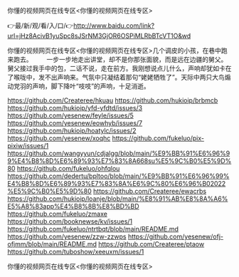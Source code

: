 你懂的视频网页在线专区<你懂的视频网页在线专区>

👉最/新/观/看/入/口/👉http://www.baidu.com/link?url=jHz8AcivB1yuSpc8sJSrNM3GjOR6OSPiMLRbBTcVT1O&wd

你懂的视频网页在线专区<你懂的视频网页在线专区>几个调皮的小孩，在巷中跑来跑去。
　　一步一步地走出讲堂，却不是你那张面貌，而是远在边疆的舅父。舅父接过我手中的包，二话不说，走在前方。我刚想说点儿什么，声响却犹如卡在了喉咙中，发不出声响来。气氛中只凝结着那句“姥姥牺牲了”。天际中两只大鸟煽动党羽的声响，脚下降叶“吱吱”的声响，十足消逝。


https://github.com/Createree/hkuau
https://github.com/hukioip/brbmcb
https://github.com/hukioip/yfd-yfdtd/issues/3
https://github.com/yesenew/feyle/issues/5
https://github.com/yesenew/eowhyb/issues/7
https://github.com/hukioip/hoatylc/issues/2
https://github.com/yesenew/xoqhc
https://github.com/fukeluo/pix-pixiw/issues/1
https://github.com/wangyyun/cdjalgg/blob/main/%E9%BB%91%E6%96%99%E4%B8%8D%E6%89%93%E7%83%8A668su%E5%9C%B0%E5%9D%80
https://github.com/fukeluo/ohfqlou
https://github.com/dedertu/bpltoo/blob/main/%E9%BB%91%E6%96%99%E4%B8%8D%E6%89%93%E7%83%8A%E6%9C%80%E6%96%B02022%E5%9C%B0%E5%9D%80
https://github.com/Createree/ewacrbs
https://github.com/hukioip/loanje/blob/main/%E8%91%AB%E8%8A%A6%E5%A8%83app%E4%B8%8B%E8%BD%BD
https://github.com/fukeluo/zmaxe
https://github.com/booknewse/kv/issues/1
https://github.com/fukeluo/ntrtbqt/blob/main/README.md
https://github.com/yesenew/zzw-zzwps
https://github.com/yesenew/ofj-ofjmm/blob/main/README.md
https://github.com/Createree/ptaow
https://github.com/tuboshow/xeeuxm/issues/1

你懂的视频网页在线专区&lt;你懂的视频网页在线专区>

